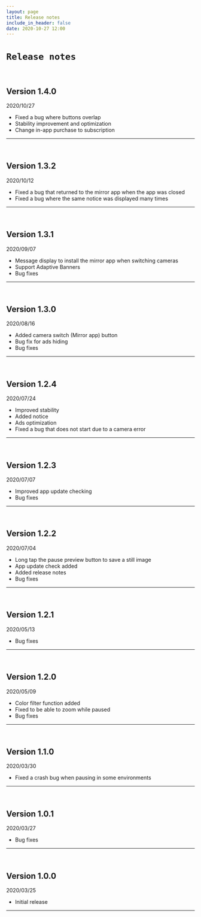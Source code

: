 ```yaml
---
layout: page
title: Release notes
include_in_header: false
date: 2020-10-27 12:00
---
```


# `Release notes`
<br>

## **Version 1.4.0**
2020/10/27
- Fixed a bug where buttons overlap
- Stability improvement and optimization
- Change in-app purchase to subscription
---
<br>

## **Version 1.3.2**
2020/10/12
- Fixed a bug that returned to the mirror app when the app was closed
- Fixed a bug where the same notice was displayed many times
---
<br>

## **Version 1.3.1**
2020/09/07
- Message display to install the mirror app when switching cameras
- Support Adaptive Banners
- Bug fixes
---
<br>

## **Version 1.3.0**
2020/08/16
- Added camera switch (Mirror app) button
- Bug fix for ads hiding
- Bug fixes
---
<br>

## **Version 1.2.4**
2020/07/24
- Improved stability
- Added notice
- Ads optimization
- Fixed a bug that does not start due to a camera error
---
<br>

## **Version 1.2.3**
2020/07/07
- Improved app update checking
- Bug fixes
---
<br>

## **Version 1.2.2**
2020/07/04
- Long tap the pause preview button to save a still image
- App update check added
- Added release notes
- Bug fixes
---
<br>

## **Version 1.2.1**
2020/05/13
- Bug fixes
---
<br>

## **Version 1.2.0**
2020/05/09
- Color filter function added
- Fixed to be able to zoom while paused
- Bug fixes
---
<br>

## **Version 1.1.0**
2020/03/30
- Fixed a crash bug when pausing in some environments
---
<br>

## **Version 1.0.1**
2020/03/27
- Bug fixes
---
<br>

## **Version 1.0.0**
2020/03/25
- Initial release
---
<br>